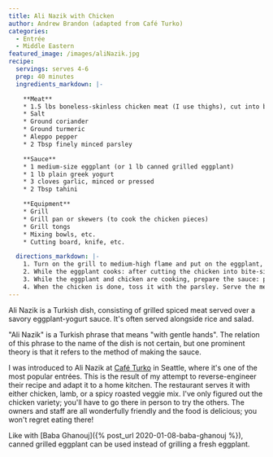 ```yaml
---
title: Ali Nazik with Chicken
author: Andrew Brandon (adapted from Café Turko)
categories:
  - Entrée
  - Middle Eastern
featured_image: /images/aliNazik.jpg
recipe:
  servings: serves 4-6
  prep: 40 minutes
  ingredients_markdown: |-

    **Meat**
    * 1.5 lbs boneless-skinless chicken meat (I use thighs), cut into bite-size pieces
    * Salt
    * Ground coriander
    * Ground turmeric
    * Aleppo pepper
    * 2 Tbsp finely minced parsley

    **Sauce**
    * 1 medium-size eggplant (or 1 lb canned grilled eggplant)
    * 1 lb plain greek yogurt
    * 3 cloves garlic, minced or pressed
    * 2 Tbsp tahini

    **Equipment**
    * Grill
    * Grill pan or skewers (to cook the chicken pieces)
    * Grill tongs
    * Mixing bowls, etc.
    * Cutting board, knife, etc.

  directions_markdown: |-
    1. Turn on the grill to medium-high flame and put on the eggplant, whole. Let it roast, turning occasionally, until skin is charred (it's okay if it splits) and eggplant is soft. This will take 20-30 minutes.
    2. While the eggplant cooks: after cutting the chicken into bite-size pieces, season it with liberal dashes of salt, coriander, turmeric, and Aleppo pepper and toss well to coat the chicken in the spices. Put the chicken on the grill and cook until the interior reaches 165 °F.
    3. While the eggplant and chicken are cooking, prepare the sauce: put yogurt, garlic, and tahini into a large bowl and combine gently with a fork. The mix should still be quite lumpy *(this is important)*. When the eggplant is done, open it up and scoop out the flesh and seeds into the yogurt mixture. Mash and continue mixing with a fork until the eggplant is well incorporated into the sauce. It should still be lumpy.
    4. When the chicken is done, toss it with the parsley. Serve the meat over the yogurt sauce.
---
```


Ali Nazik is a Turkish dish, consisting of grilled spiced meat served over a savory eggplant-yogurt sauce. It's often served alongside rice and salad.

"Ali Nazik" is a Turkish phrase that means "with gentle hands". The relation of this phrase to the name of the dish is not certain, but one prominent theory is that it refers to the method of making the sauce.

I was introduced to Ali Nazik at [Café Turko](https://cafe-turko.com/) in Seattle, where it's one of the most popular entrées. This is the result of my attempt to reverse-engineer their recipe and adapt it to a home kitchen. The restaurant serves it with either chicken, lamb, or a spicy roasted veggie mix. I've only figured out the chicken variety; you'll have to go there in person to try the others. The owners and staff are all wonderfully friendly and the food is delicious; you won't regret eating there!

Like with [Baba Ghanouj]({% post_url 2020-01-08-baba-ghanouj %}), canned grilled eggplant can be used instead of grilling a fresh eggplant.
